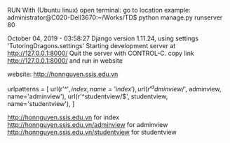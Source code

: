RUN With (Ubuntu linux)
open terminal: go to location 
example: administrator@C020-Dell3670:~/Works/TD$ python manage.py runserver 80
>>
October 04, 2019 - 03:58:27 Django version 1.11.24, 
using settings 'TutoringDragons.settings' 
Starting development server at http://127.0.0.1:8000/ 
Quit the server with CONTROL-C.
copy link http://127.0.0.1:8000/ and run in website


website: http://honnguyen.ssis.edu.vn


urlpatterns = [
    url(r'^$', index, name='index'),
    url(r'^adminview/$', adminview, name='adminview'),
    url(r'^studentview/$', studentview, name='studentview'),
]

http://honnguyen.ssis.edu.vn for index
http://honnguyen.ssis.edu.vn/adminview for adminview
http://honnguyen.ssis.edu.vn/studentview for studentview
